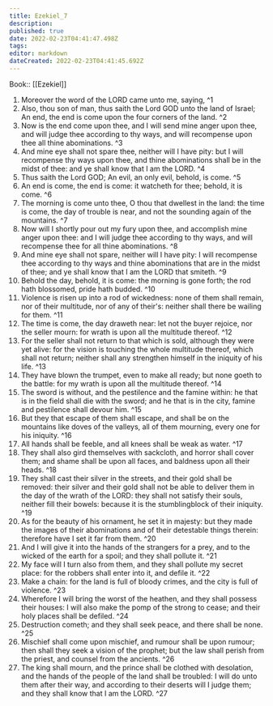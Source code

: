 ```yaml
---
title: Ezekiel_7
description: 
published: true
date: 2022-02-23T04:41:47.498Z
tags: 
editor: markdown
dateCreated: 2022-02-23T04:41:45.692Z
---
```


 Book:: [[Ezekiel]]
 1. Moreover the word of the LORD came unto me, saying, ^1
 2. Also, thou son of man, thus saith the Lord GOD unto the land of Israel; An end, the end is come upon the four corners of the land. ^2
 3. Now is the end come upon thee, and I will send mine anger upon thee, and will judge thee according to thy ways, and will recompense upon thee all thine abominations. ^3
 4. And mine eye shall not spare thee, neither will I have pity: but I will recompense thy ways upon thee, and thine abominations shall be in the midst of thee: and ye shall know that I am the LORD. ^4
 5. Thus saith the Lord GOD; An evil, an only evil, behold, is come. ^5
 6. An end is come, the end is come: it watcheth for thee; behold, it is come. ^6
 7. The morning is come unto thee, O thou that dwellest in the land: the time is come, the day of trouble is near, and not the sounding again of the mountains. ^7
 8. Now will I shortly pour out my fury upon thee, and accomplish mine anger upon thee: and I will judge thee according to thy ways, and will recompense thee for all thine abominations. ^8
 9. And mine eye shall not spare, neither will I have pity: I will recompense thee according to thy ways and thine abominations that are in the midst of thee; and ye shall know that I am the LORD that smiteth. ^9
 10. Behold the day, behold, it is come: the morning is gone forth; the rod hath blossomed, pride hath budded. ^10
 11. Violence is risen up into a rod of wickedness: none of them shall remain, nor of their multitude, nor of any of their's: neither shall there be wailing for them. ^11
 12. The time is come, the day draweth near: let not the buyer rejoice, nor the seller mourn: for wrath is upon all the multitude thereof. ^12
 13. For the seller shall not return to that which is sold, although they were yet alive: for the vision is touching the whole multitude thereof, which shall not return; neither shall any strengthen himself in the iniquity of his life. ^13
 14. They have blown the trumpet, even to make all ready; but none goeth to the battle: for my wrath is upon all the multitude thereof. ^14
 15. The sword is without, and the pestilence and the famine within: he that is in the field shall die with the sword; and he that is in the city, famine and pestilence shall devour him. ^15
 16. But they that escape of them shall escape, and shall be on the mountains like doves of the valleys, all of them mourning, every one for his iniquity. ^16
 17. All hands shall be feeble, and all knees shall be weak as water. ^17
 18. They shall also gird themselves with sackcloth, and horror shall cover them; and shame shall be upon all faces, and baldness upon all their heads. ^18
 19. They shall cast their silver in the streets, and their gold shall be removed: their silver and their gold shall not be able to deliver them in the day of the wrath of the LORD: they shall not satisfy their souls, neither fill their bowels: because it is the stumblingblock of their iniquity. ^19
 20. As for the beauty of his ornament, he set it in majesty: but they made the images of their abominations and of their detestable things therein: therefore have I set it far from them. ^20
 21. And I will give it into the hands of the strangers for a prey, and to the wicked of the earth for a spoil; and they shall pollute it. ^21
 22. My face will I turn also from them, and they shall pollute my secret place: for the robbers shall enter into it, and defile it. ^22
 23. Make a chain: for the land is full of bloody crimes, and the city is full of violence. ^23
 24. Wherefore I will bring the worst of the heathen, and they shall possess their houses: I will also make the pomp of the strong to cease; and their holy places shall be defiled. ^24
 25. Destruction cometh; and they shall seek peace, and there shall be none. ^25
 26. Mischief shall come upon mischief, and rumour shall be upon rumour; then shall they seek a vision of the prophet; but the law shall perish from the priest, and counsel from the ancients. ^26
 27. The king shall mourn, and the prince shall be clothed with desolation, and the hands of the people of the land shall be troubled: I will do unto them after their way, and according to their deserts will I judge them; and they shall know that I am the LORD. ^27

